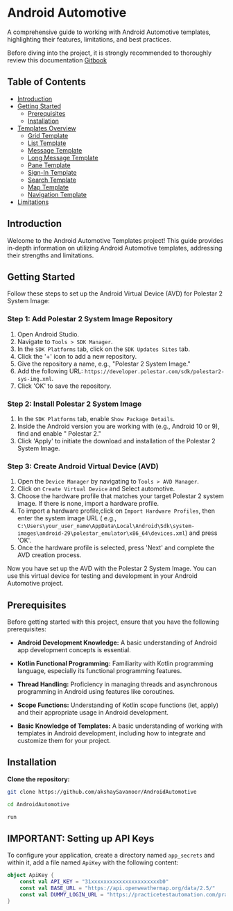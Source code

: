 # Android Automotive

A comprehensive guide to working with Android Automotive templates, highlighting their features,
limitations, and best practices.

Before diving into the project, it is strongly recommended to thoroughly review this
documentation [Gitbook](https://akshay-2.gitbook.io/untitled/)

## Table of Contents

- [Introduction](#introduction)
- [Getting Started](#getting-started)
    - [Prerequisites](#prerequisites)
    - [Installation](#installation)
- [Templates Overview](automotive/src/main/java/com/akshay/weatherapp/HomeScreen.kt)
    - [Grid Template](automotive/src/main/java/com/akshay/weatherapp/templates/GridTemplateExample.kt)
    - [List Template](automotive/src/main/java/com/akshay/weatherapp/templates/ListTemplateExample.kt)
    - [Message Template](automotive/src/main/java/com/akshay/weatherapp/templates/MessageTemplateExample.kt)
    - [Long Message Template](automotive/src/main/java/com/akshay/weatherapp/templates/LongMessageTemplateExample.kt)
    - [Pane Template](automotive/src/main/java/com/akshay/weatherapp/templates/PaneTemplateExample.kt)
    - [Sign-In Template](automotive/src/main/java/com/akshay/weatherapp/templates/SignInTemplateExample.kt)
    - [Search Template](automotive/src/main/java/com/akshay/weatherapp/templates/SearchTemplateExample.kt)
    - [Map Template](automotive/src/main/java/com/akshay/weatherapp/templates/MapTemplateExample.kt)
    - [Navigation Template](automotive/src/main/java/com/akshay/weatherapp/templates/NavigationTemplateExample.kt)
- [Limitations](automotive/src/main/java/com/akshay/weatherapp/templates/GridTemplateExample.kt)

## Introduction

Welcome to the Android Automotive Templates project! This guide provides in-depth information on
utilizing Android Automotive templates, addressing their strengths and limitations.

## Getting Started

Follow these steps to set up the Android Virtual Device (AVD) for Polestar 2 System Image:

### Step 1: Add Polestar 2 System Image Repository

1. Open Android Studio.
2. Navigate to `Tools > SDK Manager`.
3. In the `SDK Platforms` tab, click on the `SDK Updates Sites` tab.
4. Click the '+' icon to add a new repository.
5. Give the repository a name, e.g., "Polestar 2 System Image."
6. Add the following URL: `https://developer.polestar.com/sdk/polestar2-sys-img.xml`.
7. Click 'OK' to save the repository.

### Step 2: Install Polestar 2 System Image

1. In the `SDK Platforms` tab, enable `Show Package Details`.
2. Inside the Android version you are working with (e.g., Android 10 or 9), find and enable "
   Polestar 2."
3. Click 'Apply' to initiate the download and installation of the Polestar 2 System Image.

### Step 3: Create Android Virtual Device (AVD)

1. Open the `Device Manager` by navigating to `Tools > AVD Manager`.
2. Click on `Create Virtual Device` and Select automotive.
3. Choose the hardware profile that matches your target Polestar 2 system image. If there is none,
   import a hardware profile.
4. To import a hardware profile,click on `Import Hardware Profiles`, then enter the system image
   URL (
   e.g., `C:\Users\your_user_name\AppData\Local\Android\Sdk\system-images\android-29\polestar_emulator\x86_64\devices.xml`)
   and press 'OK'.
5. Once the hardware profile is selected, press 'Next' and complete the AVD creation process.

Now you have set up the AVD with the Polestar 2 System Image. You can use this virtual device for
testing and development in your Android Automotive project.

## Prerequisites

Before getting started with this project, ensure that you have the following prerequisites:

- **Android Development Knowledge:** A basic understanding of Android app development concepts is
  essential.

- **Kotlin Functional Programming:** Familiarity with Kotlin programming language, especially its
  functional programming features.

- **Thread Handling:** Proficiency in managing threads and asynchronous programming in Android using
  features like coroutines.

- **Scope Functions:** Understanding of Kotlin scope functions (let, apply) and their appropriate
  usage in Android development.

- **Basic Knowledge of Templates:** A basic understanding of working with templates in Android
  development, including how to integrate and customize them for your project.

## Installation

**Clone the repository:**

```bash
git clone https://github.com/akshaySavanoor/AndroidAutomotive

cd AndroidAutomotive

run
```

## IMPORTANT: Setting up API Keys

To configure your application, create a directory named `app_secrets` and within it, add a file named `ApiKey` with the following content:

```kotlin
object ApiKey {
    const val API_KEY = "31xxxxxxxxxxxxxxxxxxxxxxb0"
    const val BASE_URL = "https://api.openweathermap.org/data/2.5/"
    const val DUMMY_LOGIN_URL = "https://practicetestautomation.com/practice-test-login/"
}
```

